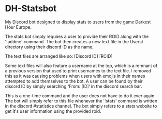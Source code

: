 # DH-Statsbot
My Discord bot designed to display stats to users from the game Darkest Hour Europe.

The stats bot simply requires a user to provide their ROID along with the '!addme' command.
The bot then creates a new text file in the Users/ directory using their discord ID as the name.

The text files are arranged like so:
[Discord ID]
[ROID]

Some text files will also feature a username at the top, which is a remnant of a previous version that used to print usernames to the text file. I removed this as it was causing problems when users with emojis in their names attempted to add themselves to the bot. A user can be found by their discord ID by simply searching 'From: [ID]' in the discord search bar.

This is a one-time command and the user does not have to do it ever again. The bot will simply refer to this file whenever the '!stats' command is written in the discord #statistics channel. The bot simply refers to a stats website to get it's user information using the provided roid.
